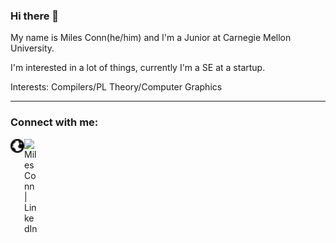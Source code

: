 ### Hi there 👋

My name is Miles Conn(he/him) and I'm a Junior at Carnegie
Mellon University. 

I'm interested in a lot of things, currently I'm a SE at a startup.

Interests: Compilers/PL Theory/Computer Graphics

---

### Connect with me: 

[<img align="left" alt="milesconn.io" width="22px" src="https://raw.githubusercontent.com/iconic/open-iconic/master/svg/globe.svg" />][website]
[<img align="left" alt="Miles Conn | LinkedIn" width="22px" src="https://cdn.jsdelivr.net/npm/simple-icons@v3/icons/linkedin.svg" />][linkedin]


[website]: https://milesconn.io/ 
[linkedin]: https://www.linkedin.com/in/miles-conn-0592b819b
